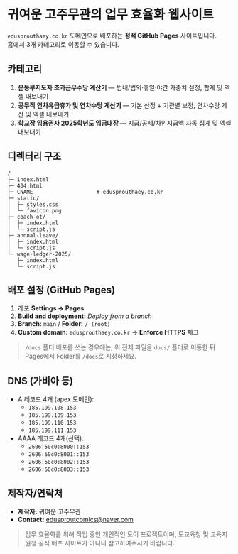 # 귀여운 고주무관의 업무 효율화 웹사이트

`edusprouthaey.co.kr` 도메인으로 배포하는 **정적 GitHub Pages** 사이트입니다.  
홈에서 3개 카테고리로 이동할 수 있습니다.

## 카테고리
1. **운동부지도자 초과근무수당 계산기** — 법내/법외·휴일·야간 가중치 설정, 합계 및 엑셀 내보내기
2. **공무직 연차유급휴가 및 연차수당 계산기** — 기본 산정 + 기관별 보정, 연차수당 계산 및 엑셀 내보내기
3. **학교장 임용권자 2025학년도 임금대장** — 지급/공제/차인지급액 자동 집계 및 엑셀 내보내기

## 디렉터리 구조
```
/
├─ index.html
├─ 404.html
├─ CNAME                    # edusprouthaey.co.kr
├─ static/
│  ├─ styles.css
│  └─ favicon.png
├─ coach-ot/
│  ├─ index.html
│  └─ script.js
├─ annual-leave/
│  ├─ index.html
│  └─ script.js
└─ wage-ledger-2025/
   ├─ index.html
   └─ script.js
```

## 배포 설정 (GitHub Pages)
1. 레포 **Settings → Pages**
2. **Build and deployment:** *Deploy from a branch*
3. **Branch:** `main` / **Folder:** `/ (root)`
4. **Custom domain:** `edusprouthaey.co.kr` → **Enforce HTTPS** 체크

> `/docs` 폴더 배포를 쓰는 경우에는, 위 전체 파일을 `docs/` 폴더로 이동한 뒤 Pages에서 Folder를 `/docs`로 지정하세요.

## DNS (가비아 등)
- A 레코드 4개 (apex 도메인):
  - `185.199.108.153`
  - `185.199.109.153`
  - `185.199.110.153`
  - `185.199.111.153`
- AAAA 레코드 4개(선택):
  - `2606:50c0:8000::153`
  - `2606:50c0:8001::153`
  - `2606:50c0:8002::153`
  - `2606:50c0:8003::153`

## 제작자/연락처
- **제작자:** 귀여운 고주무관
- **Contact:** edusproutcomics@naver.com

> 업무 효율화를 위해 작업 중인 개인적인 토이 프로젝트이며, 도교육청 및 교육지원청 공식 배포 사이트가 아니니 참고하여주시기 바랍니다.